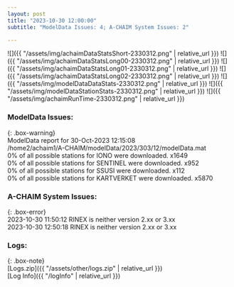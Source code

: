 ```yaml
---
layout: post
title: "2023-10-30 12:00:00"
subtitle: "ModelData Issues: 4; A-CHAIM System Issues: 2"

---
```


![]({{ "/assets/img/achaimDataStatsShort-2330312.png" | relative_url }})
![]({{ "/assets/img/achaimDataStatsLong00-2330312.png" | relative_url }})
![]({{ "/assets/img/achaimDataStatsLong01-2330312.png" | relative_url }})
![]({{ "/assets/img/achaimDataStatsLong02-2330312.png" | relative_url }})
![]({{ "/assets/img/modelDataDataStats-2330312.png" | relative_url }})
![]({{ "/assets/img/modelDataStationStats-2330312.png" | relative_url }})
![]({{ "/assets/img/achaimRunTime-2330312.png" | relative_url }})


### ModelData Issues:  
  
{: .box-warning}  
 ModelData report for 30-Oct-2023 12:15:08   
 /home2/achaim1/A-CHAIM/modelData/2023/303/12/modelData.mat   
 0% of all possible stations for IONO were downloaded. x1649   
 0% of all possible stations for SENTINEL were downloaded. x952   
 0% of all possible stations for SSUSI were downloaded. x112   
 0% of all possible stations for KARTVERKET were downloaded. x5870   
  
### A-CHAIM System Issues:  
  
{: .box-error}  
2023-10-30 11:50:12 RINEX is neither version 2.xx or 3.xx  
2023-10-30 12:50:18 RINEX is neither version 2.xx or 3.xx  

### Logs:  
  
{: .box-note}  
[Logs.zip]({{ "/assets/other/logs.zip" | relative_url }})  
[Log Info]({{ "/logInfo" | relative_url }})  
